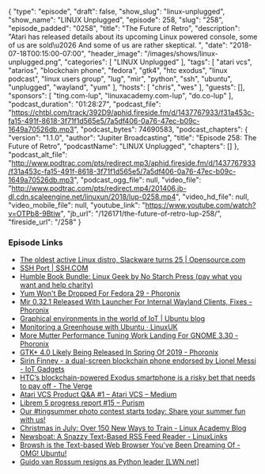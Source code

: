 {
  "type": "episode",
  "draft": false,
  "show_slug": "linux-unplugged",
  "show_name": "LINUX Unplugged",
  "episode": 258,
  "slug": "258",
  "episode_padded": "0258",
  "title": "The Future of Retro",
  "description": "Atari has released details about its upcoming Linux powered console, some of us are sold\u2026 And some of us are rather skeptical. ",
  "date": "2018-07-18T00:15:00-07:00",
  "header_image": "/images/shows/linux-unplugged.png",
  "categories": [
    "LINUX Unplugged"
  ],
  "tags": [
    "atari vcs",
    "atarios",
    "blockchain phone",
    "fedora",
    "gtk4",
    "htc exodus",
    "linux podcast",
    "linux users group",
    "lug",
    "mir",
    "python",
    "ssh",
    "ubuntu",
    "unplugged",
    "wayland",
    "yum"
  ],
  "hosts": [
    "chris",
    "wes"
  ],
  "guests": [],
  "sponsors": [
    "ting.com-lup",
    "linuxacademy.com-lup",
    "do.co-lup"
  ],
  "podcast_duration": "01:28:27",
  "podcast_file": "https://chtbl.com/track/392D9/aphid.fireside.fm/d/1437767933/f31a453c-fa15-491f-8618-3f71f1d565e5/7a5df406-0a76-47ec-b09c-1649a70526db.mp3",
  "podcast_bytes": 74690583,
  "podcast_chapters": {
    "version": "1.1.0",
    "author": "Jupiter Broadcasting",
    "title": "Episode 258: The Future of Retro",
    "podcastName": "LINUX Unplugged",
    "chapters": []
  },
  "podcast_alt_file": "http://www.podtrac.com/pts/redirect.mp3/aphid.fireside.fm/d/1437767933/f31a453c-fa15-491f-8618-3f71f1d565e5/7a5df406-0a76-47ec-b09c-1649a70526db.mp3",
  "podcast_ogg_file": null,
  "video_file": "http://www.podtrac.com/pts/redirect.mp4/201406.jb-dl.cdn.scaleengine.net/linuxun/2018/lup-0258.mp4",
  "video_hd_file": null,
  "video_mobile_file": null,
  "youtube_link": "https://www.youtube.com/watch?v=OTPb8-9Btiw",
  "jb_url": "/126171/the-future-of-retro-lup-258/",
  "fireside_url": "/258"
}


### Episode Links

  * [The oldest active Linux distro, Slackware turns 25 | Opensource.com](https://opensource.com/article/18/7/stackware-turns-25 "The oldest active Linux distro, Slackware turns 25 | Opensource.com")
  * [SSH Port | SSH.COM](https://www.ssh.com/ssh/port "SSH Port | SSH.COM")
  * [Humble Book Bundle: Linux Geek by No Starch Press (pay what you want and help charity)](https://www.humblebundle.com/books/linux-geek-books?hmb_source=humble_home&hmb_medium=product_tile&hmb_campaign=mosaic_section_1_layout_index_2_layout_type_threes_tile_index_2 "Humble Book Bundle: Linux Geek by No Starch Press \(pay what you want and help charity\)")
  * [Yum Won't Be Dropped For Fedora 29 - Phoronix](https://www.phoronix.com/scan.php?page=news_item&px=Yum-Still-In-For-Fedora-29 "Yum Won't Be Dropped For Fedora 29 - Phoronix")
  * [Mir 0.32.1 Released With Launcher For Internal Wayland Clients, Fixes - Phoronix](https://www.phoronix.com/scan.php?page=news_item&px=Mir-0.32.1-Released "Mir 0.32.1 Released With Launcher For Internal Wayland Clients, Fixes - Phoronix")
  * [Graphical environments in the world of IoT | Ubuntu blog](https://blog.ubuntu.com/2018/07/10/graphical-environments-in-the-world-of-iot?_ga=2.216416790.1242921367.1531492440-211165890.1454419801 "Graphical environments in the world of IoT | Ubuntu blog")
  * [Monitoring a Greenhouse with Ubuntu · LinuxUK](http://www.linuxuk.org/post/monitoring-plants-with-ubuntu/ "Monitoring a Greenhouse with Ubuntu · LinuxUK")
  * [More Mutter Performance Tuning Work Landing For GNOME 3.30 - Phoronix](https://www.phoronix.com/scan.php?page=news_item&px=Mutter-Additional-Opts-3.30 "More Mutter Performance Tuning Work Landing For GNOME 3.30 - Phoronix")
  * [GTK+ 4.0 Likely Being Released In Spring Of 2019 - Phoronix](https://www.phoronix.com/scan.php?page=news_item&px=GTK-4.0-Spring-2019-Plans "GTK+ 4.0 Likely Being Released In Spring Of 2019 - Phoronix")
  * [Sirin Finney - a dual-screen blockchain phone endorsed by Lionel Messi - IoT Gadgets](https://www.iotgadgets.com/2018/07/sirin-finney-dual-screen-blockchain-phone-endorsed-lionel-messi/ "Sirin Finney - a dual-screen blockchain phone endorsed by Lionel Messi - IoT Gadgets")
  * [HTC’s blockchain-powered Exodus smartphone is a risky bet that needs to pay off - The Verge](https://www.theverge.com/2018/7/10/17548104/htc-exodus-blockchain-powered-smartphone "HTC’s blockchain-powered Exodus smartphone is a risky bet that needs to pay off - The Verge")
  * [Atari VCS Product Q&A #1 – Atari VCS – Medium](https://medium.com/@atarivcs/atari-vcs-product-q-a-1-b2017894c15d "Atari VCS Product Q&A #1 – Atari VCS – Medium")
  * [Librem 5 progress report #15 – Purism](https://puri.sm/posts/librem-5-progress-report-15/ "Librem 5 progress report #15 – Purism")
  * [Our #tingsummer photo contest starts today: Share your summer fun with us!](https://ting.com/blog/tingsummer-photo-contest/ "Our #tingsummer photo contest starts today: Share your summer fun with us!")
  * [Christmas in July: Over 150 New Ways to Train - Linux Academy Blog](https://linuxacademy.com/blog/linuxacademy-com/christmas-in-july-over-150-new-ways-to-train/ "Christmas in July: Over 150 New Ways to Train - Linux Academy Blog")
  * [Newsboat: A Snazzy Text-Based RSS Feed Reader - LinuxLinks](https://www.linuxlinks.com/newsboat-a-snazzy-text-based-rss-feedreader/ "Newsboat: A Snazzy Text-Based RSS Feed Reader - LinuxLinks")
  * [Browsh is the Text-based Web Browser You've Been Dreaming Of - OMG! Ubuntu!](https://www.omgubuntu.co.uk/2018/07/browsh-modern-text-browser "Browsh is the Text-based Web Browser You've Been Dreaming Of - OMG! Ubuntu!")
  * [Guido van Rossum resigns as Python leader [LWN.net]](https://lwn.net/Articles/759654/ "Guido van Rossum resigns as Python leader \[LWN.net\]")


